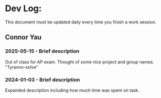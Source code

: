 # Dev Log:

This document must be updated daily every time you finish a work session.

## Connor Yau

### 2025-05-15 - Brief description
Out of class for AP exam. Thought of some nice project and group names. "Tyranno-solve"

### 2024-01-03 - Brief description
Expanded description including how much time was spent on task.
